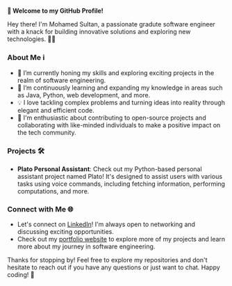 **👋 Welcome to my GitHub Profile!**

Hey there! I'm Mohamed Sultan, a passionate gradute software engineer with a knack for building innovative solutions and exploring new technologies. 👨‍💻

### About Me ℹ️
- 🔭 I’m currently honing my skills and exploring exciting projects in the realm of software engineering.
- 🌱 I’m continuously learning and expanding my knowledge in areas such as Java, Python, web development, and more.
- 💡 I love tackling complex problems and turning ideas into reality through elegant and efficient code.
- 🚀 I'm enthusiastic about contributing to open-source projects and collaborating with like-minded individuals to make a positive impact on the tech community.

### Projects 🛠️
- **Plato Personal Assistant**: Check out my Python-based personal assistant project named Plato! It's designed to assist users with various tasks using voice commands, including fetching information, performing computations, and more.

### Connect with Me 🌐
- Let's connect on [LinkedIn](https://www.linkedin.com/in/mohamedasultan/)! I'm always open to networking and discussing exciting opportunities.
- Check out my [portfolio website](your-portfolio-webstie-url) to explore more of my projects and learn more about my journey in software engineering.


Thanks for stopping by! Feel free to explore my repositories and don't hesitate to reach out if you have any questions or just want to chat. Happy coding! 🚀
